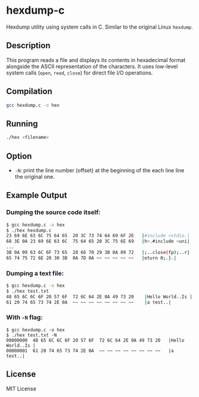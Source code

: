 # hexdump-c
Hexdump utility using system calls in C. Similar to the original Linux `hexdump`.
## Description
This program reads a file and displays its contents in hexadecimal format alongside the ASCII representation of the characters.
It uses low-level system calls (`open`, `read`, `close`) for direct file I/O operations.
## Compilation
```bash
gcc hexdump.c -o hex
```
## Running
```bash
./hex <filename>
```
## Option
- `-N`: print the line number (offset) at the beginning of the each line line the original one.
## Example Output
### Dumping the source code itself:
```bash
$ gcc hexdump.c -o hex
$ ./hex hexdump.c
23 69 6E 63 6C 75 64 65  20 3C 73 74 64 69 6F 2E   |#include <stdio.|
68 3E 0A 23 69 6E 63 6C  75 64 65 20 3C 75 6E 69   |h>.#include <uni|
...
3B 0A 09 63 6C 6F 73 65  28 66 70 29 3B 0A 09 72   |;..close(fp);..r|
65 74 75 72 6E 20 30 3B  0A 7D 0A ~~ ~~ ~~ ~~ ~~   |eturn 0;.}.|
```
### Dumping a text file:
```bash
$ gcc hexdump.c -o hex
$ ./hex test.txt
48 65 6C 6C 6F 20 57 6F  72 6C 64 2E 0A 49 73 20 	|Hello World..Is |
61 20 74 65 73 74 2E 0A  ~~ ~~ ~~ ~~ ~~ ~~ ~~ ~~ 	|a test..|
```
### With `-N` flag:
```
$ gcc hexdump.c -o hex
$ ./hex test.txt -N
00000000  48 65 6C 6C 6F 20 57 6F  72 6C 64 2E 0A 49 73 20   |Hello World..Is |
00000001  61 20 74 65 73 74 2E 0A  ~~ ~~ ~~ ~~ ~~ ~~ ~~ ~~   |a test..|

```
## License
MIT License
